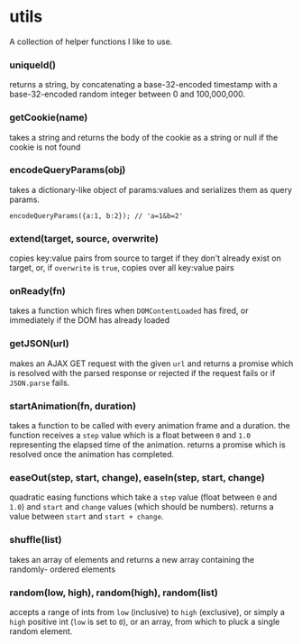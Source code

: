 # utils
A collection of helper functions I like to use.


### uniqueId()
returns a string, by concatenating a base-32-encoded timestamp with a
base-32-encoded random integer between 0 and 100,000,000.

### getCookie(name)
takes a string and returns the body of the cookie as a string or null if the
cookie is not found

### encodeQueryParams(obj)
takes a dictionary-like object of params:values and serializes them as query
params.

```
encodeQueryParams({a:1, b:2}); // 'a=1&b=2'
```

### extend(target, source, overwrite)
copies key:value pairs from source to target if they don't already exist on
target, or, if `overwrite` is `true`, copies over all key:value pairs

### onReady(fn)
takes a function which fires when `DOMContentLoaded` has fired, or
immediately if the DOM has already loaded

### getJSON(url)
makes an AJAX GET request with the given `url` and returns a promise which
is resolved with the parsed response or rejected if the request fails or if
`JSON.parse` fails.

### startAnimation(fn, duration)
takes a function to be called with every animation frame and a duration.
the function receives a `step` value which is a float between `0` and `1.0`
representing the elapsed time of the animation. returns a promise which is
resolved once the animation has completed.

### easeOut(step, start, change), easeIn(step, start, change)
quadratic easing functions which take a `step` value (float between `0` and `1.0`)
and `start` and `change` values (which should be numbers). returns a value
between `start` and `start + change`.

### shuffle(list)
takes an array of elements and returns a new array containing the randomly-
ordered elements

### random(low, high), random(high), random(list)
accepts a range of ints from `low` (inclusive) to `high` (exclusive), or
simply a `high` positive int (`low` is set to `0`), or an array, from which
to pluck a single random element.
